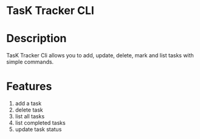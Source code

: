 # TasK Tracker CLI

# Description

TasK Tracker Cli allows you to add, update, delete, mark and list tasks with simple commands.

# Features
1. add a task
2. delete task
3. list all tasks
4. list completed tasks
5. update task status
